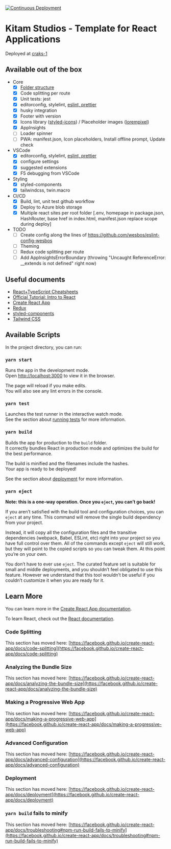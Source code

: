 [![Continuous Deployment](https://github.com/kitamstudios/cra-template-kitamstudios/workflows/Continuous%20Deployment/badge.svg)](https://github.com/kitamstudios/cra-template-kitamstudios/actions?query=workflow%3A%22Continuous+Deployment%22)

# Kitam Studios - Template for React Applications

Deployed at [craks-1](https://apps.kitamstudios.com/craks-1)

## Available out of the box

- Core
  - [x] [Folder structure](https://maxrozen.com/guidelines-improve-react-app-folder-structure/)
  - [x] Code splitting per route
  - [x] Unit tests: jest
  - [x] editorconfig, stylelint, [eslint, prettier](https://medium.com/@brygrill/create-react-app-with-typescript-eslint-prettier-and-github-actions-f3ce6a571c97)
  - [x] husky integration
  - [x] Footer with version
  - [x] Icons library ([styled-icons](https://styled-icons.js.org/)) / Placeholder images ([lorempixel](https://lorempixel.com/))
  - [x] AppInsights
  - [ ] Loader spinner
  - [ ] PWA: manifest.json, Icon placeholders, Install offline prompt, Update check
- VSCode
  - [x] editorconfig, stylelint, [eslint, prettier](https://medium.com/@brygrill/create-react-app-with-typescript-eslint-prettier-and-github-actions-f3ce6a571c97)
  - [x] configure settings
  - [x] suggested extensions
  - [x] F5 debugging from VSCode
- Styling
  - [x] styled-components
  - [x] tailwindcss, twin.macro
- CI/CD
  - [x] Build, lint, unit test github workflow
  - [x] Deploy to Azure blob storage
  - [x] Multiple react sites per root folder [.env, homepage in package.json, HashRouter, base href in index.html, manifest.json replace scope during deploy]

- TODO
  - [ ] Create config along the lines of https://github.com/wesbos/eslint-config-wesbos
  - [ ] Theming
  - [ ] Redux code splitting per route
  - [ ] Add AppInsightsErrorBoundary (throwing "Uncaught ReferenceError: __extends is not defined" right now)

## Useful documents

- [React+TypeScript Cheatsheets](https://github.com/typescript-cheatsheets/react)
- [Official Tutorial: Intro to React](https://reactjs.org/tutorial/tutorial.html)
- [Create React App](https://create-react-app.dev/)
- [Redux](https://redux.js.org/)
- [styled-components](https://styled-components.com/)
- [Tailwind CSS](https://tailwindcss.com/docs)

## Available Scripts

In the project directory, you can run:

### `yarn start`

Runs the app in the development mode.\
Open [http://localhost:3000](http://localhost:3000) to view it in the browser.

The page will reload if you make edits.\
You will also see any lint errors in the console.

### `yarn test`

Launches the test runner in the interactive watch mode.\
See the section about [running tests](https://facebook.github.io/create-react-app/docs/running-tests) for more information.

### `yarn build`

Builds the app for production to the `build` folder.\
It correctly bundles React in production mode and optimizes the build for the best performance.

The build is minified and the filenames include the hashes.\
Your app is ready to be deployed!

See the section about [deployment](https://facebook.github.io/create-react-app/docs/deployment) for more information.

### `yarn eject`

**Note: this is a one-way operation. Once you `eject`, you can’t go back!**

If you aren’t satisfied with the build tool and configuration choices, you can `eject` at any time. This command will remove the single build dependency from your project.

Instead, it will copy all the configuration files and the transitive dependencies (webpack, Babel, ESLint, etc) right into your project so you have full control over them. All of the commands except `eject` will still work, but they will point to the copied scripts so you can tweak them. At this point you’re on your own.

You don’t have to ever use `eject`. The curated feature set is suitable for small and middle deployments, and you shouldn’t feel obligated to use this feature. However we understand that this tool wouldn’t be useful if you couldn’t customize it when you are ready for it.

## Learn More

You can learn more in the [Create React App documentation](https://facebook.github.io/create-react-app/docs/getting-started).

To learn React, check out the [React documentation](https://reactjs.org/).

### Code Splitting

This section has moved here: [https://facebook.github.io/create-react-app/docs/code-splitting](https://facebook.github.io/create-react-app/docs/code-splitting)

### Analyzing the Bundle Size

This section has moved here: [https://facebook.github.io/create-react-app/docs/analyzing-the-bundle-size](https://facebook.github.io/create-react-app/docs/analyzing-the-bundle-size)

### Making a Progressive Web App

This section has moved here: [https://facebook.github.io/create-react-app/docs/making-a-progressive-web-app](https://facebook.github.io/create-react-app/docs/making-a-progressive-web-app)

### Advanced Configuration

This section has moved here: [https://facebook.github.io/create-react-app/docs/advanced-configuration](https://facebook.github.io/create-react-app/docs/advanced-configuration)

### Deployment

This section has moved here: [https://facebook.github.io/create-react-app/docs/deployment](https://facebook.github.io/create-react-app/docs/deployment)

### `yarn build` fails to minify

This section has moved here: [https://facebook.github.io/create-react-app/docs/troubleshooting#npm-run-build-fails-to-minify](https://facebook.github.io/create-react-app/docs/troubleshooting#npm-run-build-fails-to-minify)
